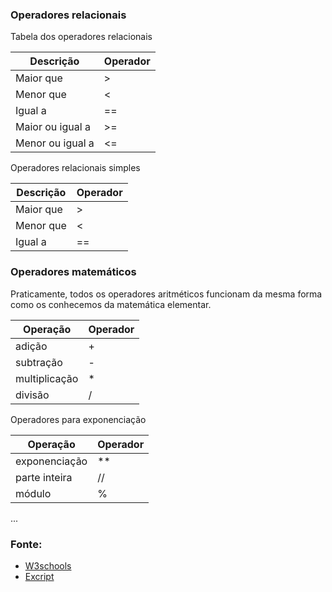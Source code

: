 ### Operadores relacionais

Tabela dos operadores relacionais

Descrição   | Operador
--------- | ------
Maior que | >
Menor que | <
Igual a | ==
Maior ou igual a | >=
Menor ou igual a | <=

Operadores relacionais simples

Descrição   | Operador
--------- | ------
Maior que | >
Menor que | <
Igual a | ==

### Operadores matemáticos

Praticamente, todos os operadores aritméticos funcionam da mesma forma como os conhecemos da matemática elementar.

Operação   | Operador
--------- | ------
adição | +
subtração | -
multiplicação | *
divisão | /

Operadores para exponenciação

Operação   | Operador
--------- | ------
exponenciação | **
parte inteira | //
módulo | %

...



### Fonte:
- [W3schools](https://www.w3schools.com/python/python_operators.asp)
- [Excript](http://excript.com/python/operador-aritmetico-em-python.html)